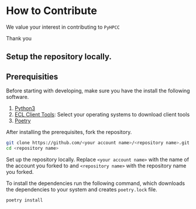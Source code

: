 # How to Contribute

We value your interest in contributing to `PyHPCC`

Thank you

## Setup the repository locally.
## Prerequisities
Before starting with developing, make sure you have the install the following software.
1. [Python3](https://www.python.org/downloads/)
2. [ECL Client Tools](https://hpccsystems.com/download/): Select your operating systems to download client tools
3. [Poetry](https://python-poetry.org/docs/#installation)

After installing the prerequisites, fork the repository.

```bash
git clone https://github.com/<your account name>/<repository name>.git
cd <repository name>
```
Set up the repository locally. Replace `<your account name>` with the name of the account you forked to and `<repository name>` with the repository name you forked.

To install the dependencies run the following command, which downloads the dependencies to your system and creates `poetry.lock` file.

``` bash
poetry install
```